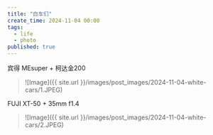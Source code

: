 ```yaml
---
title: "白车们"
create_time: 2024-11-04 00:00
tags:
  - life
  - photo
published: true
---
```

宾得 MEsuper + 柯达金200
> ![Image]({{ site.url }}/images/post_images/2024-11-04-white-cars/1.JPEG)

FUJI XT-50 + 35mm f1.4
> ![Image]({{ site.url }}/images/post_images/2024-11-04-white-cars/2.JPEG)
